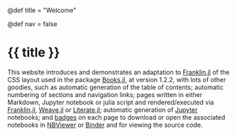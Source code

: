 @def title = "Welcome"

@def nav = false
# {{ title }}

This website introduces and demonstrates an adaptation to [Franklin.jl](https://franklinjl.org) of the CSS layout used in the package [Books.jl](https://books.huijzer.xyz), at version 1.2.2, with lots of other goodies, such as automatic generation of the table of contents; automatic numbering of sections and navigation links; pages written in either Markdown, Jupyter notebook or julia script and rendered/executed via [Franklin.jl](https://franklinjl.org), [Weave.jl](https://github.com/JunoLab/Weave.jl) or [Literate.jl](https://github.com/fredrikekre/Literate.jl); automatic generation of [Jupyter](https://jupyter.org) notebooks; and [badges](https://shields.io) on each page to download or open the associated notebooks in [NBViewer](https://nbviewer.org) or [Binder](https://mybinder.org) and for viewing the source code.
